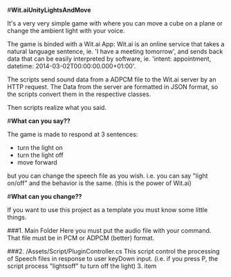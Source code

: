 #**Wit.aiUnityLightsAndMove**

It's a very very simple game with where you can move a cube on a plane or change the ambient light with your voice.

The game is binded with a Wit.ai App: Wit.ai is an online service that takes a natural language sentence, ie. 'I have a meeting tomorrow', and sends back data that can be easily interpreted by software, ie. 'intent: appointment, datetime: 2014-03-02T00:00:00.000+01:00'.

The scripts send sound data from a ADPCM file to the Wit.ai server by an HTTP request.
The Data from the server are formatted in JSON format, so the scripts convert them in the respective classes.

Then scripts realize what you said.

#**What can you say??**

The game is made to respond at 3 sentences:
- turn the light on
- turn the light off
- move forward

but you can change the speech file as you wish.
i.e. you can say "light on/off" and the behavior is the same. (this is the power of Wit.ai) 

#**What can you change??**

If you want to use this project as a template you must know some little things.

###1. Main Folder
	Here you must put the audio file with your command. That file must be in PCM or 		ADPCM (better) format.
    
###2. /Assets/Script/PluginController.cs
	This script control the processing of Speech files in response to user keyDown 			input. (i.e. if you press P, the script process "lightsoff" tu turn off the light)
3. item
















